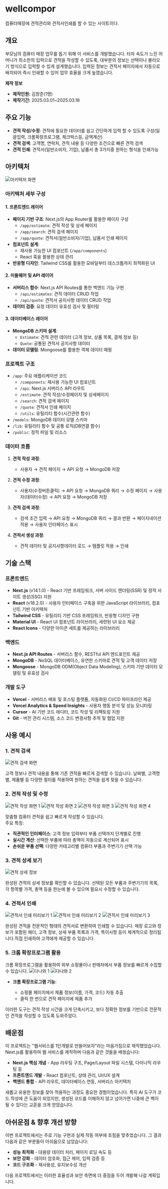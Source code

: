 # wellcompor

컴퓨터매장에 견적관리와 견적서인쇄를 할 수 있는 사이트이다.

## 개요

부모님의 컴퓨터 매장 업무를 돕기 위해 이 서비스를 개발했습니다. 타자 속도가 느린 어머니가 최소한의 입력으로 견적을 작성할 수 있도록, 대부분의 정보는 선택이나 불러오기 방식으로 입력할 수 있게 설계했습니다. 입력된 정보는 견적서 페이지에서 자동으로 배치되어 즉시 인쇄할 수 있어 업무 효율을 크게 높였습니다.

**제작 정보**

- **제작인원:** 김창준(1명)
- **제작기간:** 2025.03.01~2025.03.18

## 주요 기능

- **견적 작성/수정**: 견적에 필요한 데이터를 쉽고 간단하게 입력 할 수 있도록 구성(일괄입력, 크롬확장프로그램, 체크박스등, 금액계산)
- **견적 검색**: 고객명, 연락처, 견적 내용 등 다양한 조건으로 빠른 견적 검색
- **견적 인쇄**: 견적서(일반소비자, 기업), 납품서 총 3가지중 원하는 형식을 인쇄가능

## 아키텍처

![아키텍처 화면](/public/readme/architecture.png)

### 아키텍처 세부 구성

#### 1. 프론트엔드 레이어

- **페이지 기반 구조**: Next.js의 App Router를 활용한 페이지 구성
  - `/app/estimate`: 견적 작성 및 상세 페이지
  - `/app/search`: 견적 검색 페이지
  - `/app/quote`: 견적서(일반소비자/기업), 납품서 인쇄 페이지
- **컴포넌트 설계**:
  - 재사용 가능한 UI 컴포넌트 (`/app/components`)
  - React 훅을 활용한 상태 관리
- **반응형 디자인**: Tailwind CSS를 활용한 모바일부터 데스크톱까지 최적화된 UI

#### 2. 미들웨어 및 API 레이어

- **서버리스 함수**: Next.js API Routes를 통한 백엔드 기능 구현
  - `/api/estimates`: 견적 데이터 CRUD 작업
  - `/api/quote`: 견적서 공지사항 데이터 CRUD 작업
- **데이터 검증**: 요청 데이터 유효성 검사 및 필터링

#### 3. 데이터베이스 레이어

- **MongoDB 스키마 설계**:
  - `Estimate`: 견적 관련 데이터 (고객 정보, 상품 목록, 결제 정보 등)
  - `Quote`: 공통된 견적서 공지사항 데이터
- **데이터 모델링**: Mongoose를 활용한 객체 데이터 매핑

### 프로젝트 구조

- `/app`: 주요 애플리케이션 코드
  - `/components`: 재사용 가능한 UI 컴포넌트
  - `/api`: Next.js 서버리스 API 라우트
  - `/estimate`: 견적 작성/수정페이지 및 상세페이지
  - `/search`: 견적 검색 페이지
  - `/quote`: 견적서 인쇄 페이지
  - `/utils`: 유틸리티 함수(시간관련 함수)
- `/models`: MongoDB 데이터 모델 스키마
- `/lib`: 유틸리티 함수 및 공통 로직(DB연결 함수)
- `/public`: 정적 파일 및 리소스

### 데이터 흐름

1. **견적 작성 과정**:

   - 사용자 → 견적 페이지 → API 요청 → MongoDB 저장

1. **견적 수정 과정**:

   - 사용자(수정버튼클릭) → API 요청 → MongoDB 쿼리 → 수정 페이지 → 사용자(데이터수정) → API 요청 → MongoDB 저장

1. **견적 검색 과정**:

   - 검색 조건 입력 → API 요청 → MongoDB 쿼리 → 결과 반환 → 페이지네이션 적용 → 사용자 인터페이스 표시

1. **견적서 생성 과정**:
   - 견적 데이터 및 공지사항데이터 로드 → 템플릿 적용 → 인쇄

## 기술 스택

### 프론트엔드

- **Next.js** (v14.1.0) - React 기반 프레임워크, 서버 사이드 렌더링(SSR) 및 정적 사이트 생성(SSG) 지원
- **React** (v18.2.0) - 사용자 인터페이스 구축을 위한 JavaScript 라이브러리, 컴포넌트 기반 아키텍처
- **Tailwind CSS** - 유틸리티 기반 CSS 프레임워크, 반응형 디자인 구현
- **Material UI** - React UI 컴포넌트 라이브러리, 세련된 UI 요소 제공
- **React Icons** - 다양한 아이콘 세트를 제공하는 라이브러리

### 백엔드

- **Next.js API Routes** - 서버리스 함수, RESTful API 엔드포인트 제공
- **MongoDB** - NoSQL 데이터베이스, 유연한 스키마로 견적 및 고객 데이터 저장
- **Mongoose** - MongoDB ODM(Object Data Modeling), 스키마 기반 데이터 모델링 및 유효성 검사

### 개발 도구

- **Vercel** - 서버리스 배포 및 호스팅 플랫폼, 자동화된 CI/CD 파이프라인 제공
- **Vercel Analytics & Speed Insights** - 사용자 행동 분석 및 성능 모니터링
- **Cursor** - AI 기반 코드 에디터, 코드 작성 및 리팩토링 지원
- **Git** - 버전 관리 시스템, 소스 코드 변경사항 추적 및 협업 지원

## 사용 예시

### 1. 견적 검색

![견적 검색 화면](/public/readme/search.png)

고객 정보나 견적 내용을 통해 기존 견적을 빠르게 검색할 수 있습니다. 날짜별, 고객명별, 제품별 등 다양한 필터를 적용하여 원하는 견적을 쉽게 찾을 수 있습니다.

### 2. 견적 작성 및 수정

![견적 작성 화면 1](/public/readme/estimate-1.png)
![견적 작성 화면 2](/public/readme/estimate-2.png)
![견적 작성 화면 3](/public/readme/estimate-3.png)
![견적 작성 화면 4](/public/readme/estimate-4.png)

맞춤형 컴퓨터 견적을 쉽고 빠르게 작성할 수 있습니다.  
주요 특징:

- **직관적인 인터페이스**: 고객 정보 입력부터 부품 선택까지 단계별로 진행
- **실시간 계산**: 선택한 부품에 따라 총액이 자동으로 계산되어 표시
- **손쉬운 부품 선택**: 다양한 카테고리별 컴퓨터 부품과 주변기기 선택 가능

### 3. 견적 상세 보기

![견적 상세 정보](/public/readme/detail.png)

완성된 견적의 상세 정보를 확인할 수 있습니다. 선택된 모든 부품과 주변기기의 목록, 각 항목별 가격, 총액 등을 한눈에 볼 수 있으며 필요시 수정할 수 있습니다.

### 4. 견적서 인쇄

![견적서 인쇄 미리보기 1](/public/readme/quote-1.png)
![견적서 인쇄 미리보기 2](/public/readme/quote-2.png)
![견적서 인쇄 미리보기 3](/public/readme/quote-3.png)

완성된 견적을 전문적인 형태의 견적서로 변환하여 인쇄할 수 있습니다. 매장 로고와 정보가 포함된 헤더, 고객 정보, 상세 부품 목록과 가격, 특이사항 등이 체계적으로 정리됩니다.직접 인쇄하여 고객에게 제공할 수 있습니다.

### 5. 크롬 확장프로그램 활용

크롬 확장프로그램을 활용하여 외부 쇼핑몰이나 판매처에서 부품 정보를 빠르게 수집할 수 있습니다.
![다나와 1](/public/readme/danawa-1.png)
![다나와 2](/public/readme/danawa-2.png)

- **크롬 확장프로그램 기능**:

  - 쇼핑몰 페이지에서 제품 정보(이름, 가격, 코드) 자동 추출
  - 클릭 한 번으로 견적 페이지에 제품 추가

이러한 도구는 견적 작성 시간을 크게 단축시키고, 보다 정확한 정보를 기반으로 전문적인 견적을 작성할 수 있도록 도와주었다.

## 배운점

이 프로젝트는 "웹서비스를 1인개발로 만들어보자"라는 마음가짐으로 제작했었습니다. Next.js를 활용하여 웹 서비스를 제작하며 다음과 같은 것들을 배웠습니다:

- **Next.js 핵심 개념** - App 라우팅 구조, Page/Layout 파일 시스템, 다이나믹 라우팅 등
- **프론트엔드 개발** - React 컴포넌트, 상태 관리, UI/UX 설계
- **백엔드 통합** - API 라우트, 데이터베이스 연동, 서버리스 아키텍처

새롭고 유용한 정보를 찾아 적용하는 과정도 중요한 경험이었습니다. 특히 AI 도구가 코드 작성에 큰 도움이 되었지만, 생성된 코드를 이해하지 않고 넘어가면 나중에 큰 벽이 될 수 있다는 교훈을 크게 얻었습니다.

## 아쉬운점 & 향후 개선 방향

이번 프로젝트에서는 주로 기능 구현과 실제 작동 여부에 초점을 맞추었습니다. 그 결과 다음과 같은 부분들이 아쉬움으로 남았습니다:

- **성능 최적화** - 대용량 데이터 처리, 페이지 로딩 속도 등
- **보안 강화** - 데이터 암호화, 접근 제어, 입력 검증 등
- **코드 구조화** - 재사용성, 유지보수성 개선

다음 프로젝트에서는 이러한 효율성과 보안 측면에 더 중점을 두어 개발해 나갈 계획입니다.
